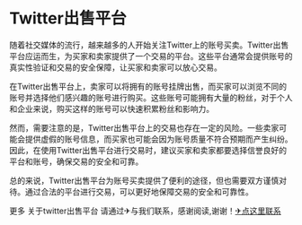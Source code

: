 # Twitter出售平台

随着社交媒体的流行，越来越多的人开始关注Twitter上的账号买卖。Twitter出售平台应运而生，为买家和卖家提供了一个交易的平台。这些平台通常会提供账号的真实性验证和交易的安全保障，让买家和卖家可以放心交易。

在Twitter出售平台上，卖家可以将拥有的账号挂牌出售，而买家可以浏览不同的账号并选择他们感兴趣的账号进行购买。这些账号可能拥有大量的粉丝，对于个人和企业来说，购买这样的账号可以快速积累粉丝和影响力。

然而，需要注意的是，Twitter出售平台上的交易也存在一定的风险。一些卖家可能会提供虚假的账号信息，而买家也可能会因为账号质量不符合预期而产生纠纷。因此，在使用Twitter出售平台进行交易时，建议买家和卖家都要选择信誉良好的平台和账号，确保交易的安全和可靠。

总的来说，Twitter出售平台为账号买卖提供了便利的途径，但也需要双方谨慎对待。通过合法的平台进行交易，可以更好地保障交易的安全和可靠性。

更多 关于twitter出售平台 请通过✈与我们联系，感谢阅读,谢谢！[✈点这里联系](https://abc.k02.cc)